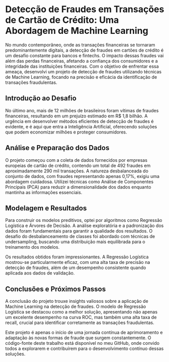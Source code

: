 # Detecção de Fraudes em Transações de Cartão de Crédito: Uma Abordagem de Machine Learning
No mundo contemporâneo, onde as transações financeiras se tornaram predominantemente digitais, a detecção de fraudes em cartões de crédito é um desafio constante para bancos e fintechs. O impacto dessas fraudes vai além das perdas financeiras, afetando a confiança dos consumidores e a integridade das instituições financeiras. Com o objetivo de enfrentar essa ameaça, desenvolvi um projeto de detecção de fraudes utilizando técnicas de Machine Learning, focando na precisão e eficácia da identificação de transações fraudulentas.

## Introdução ao Desafio
No último ano, mais de 12 milhões de brasileiros foram vítimas de fraudes financeiras, resultando em um prejuízo estimado em R$ 1,8 bilhão. A urgência em desenvolver métodos eficientes de detecção de fraudes é evidente, e é aqui que entra a Inteligência Artificial, oferecendo soluções que podem economizar milhões e proteger consumidores.

## Análise e Preparação dos Dados
O projeto começou com a coleta de dados fornecidos por empresas europeias de cartão de crédito, contendo um total de 492 fraudes em aproximadamente 290 mil transações. A natureza desbalanceada do conjunto de dados, com fraudes representando apenas 0,17%, exigiu uma abordagem cuidadosa. Utilizei técnicas como Análise de Componentes Principais (PCA) para reduzir a dimensionalidade dos dados enquanto mantinha as informações essenciais.

## Modelagem e Resultados
Para construir os modelos preditivos, optei por algoritmos como Regressão Logística e Árvores de Decisão. A análise exploratória e a padronização dos dados foram fundamentais para garantir a qualidade dos resultados. O desafio do desbalanceamento de classes foi abordado com técnicas de undersampling, buscando uma distribuição mais equilibrada para o treinamento dos modelos.

Os resultados obtidos foram impressionantes. A Regressão Logística mostrou-se particularmente eficaz, com uma alta taxa de precisão na detecção de fraudes, além de um desempenho consistente quando aplicada aos dados de validação.

## Conclusões e Próximos Passos
A conclusão do projeto trouxe insights valiosos sobre a aplicação de Machine Learning na detecção de fraudes. O modelo de Regressão Logística se destacou como a melhor solução, apresentando não apenas um excelente desempenho na curva ROC, mas também uma alta taxa de recall, crucial para identificar corretamente as transações fraudulentas.

Este projeto é apenas o início de uma jornada contínua de aprimoramento e adaptação às novas formas de fraude que surgem constantemente. O código-fonte deste trabalho está disponível no meu GitHub, onde convido todos a explorarem e contribuírem para o desenvolvimento contínuo dessas soluções.
